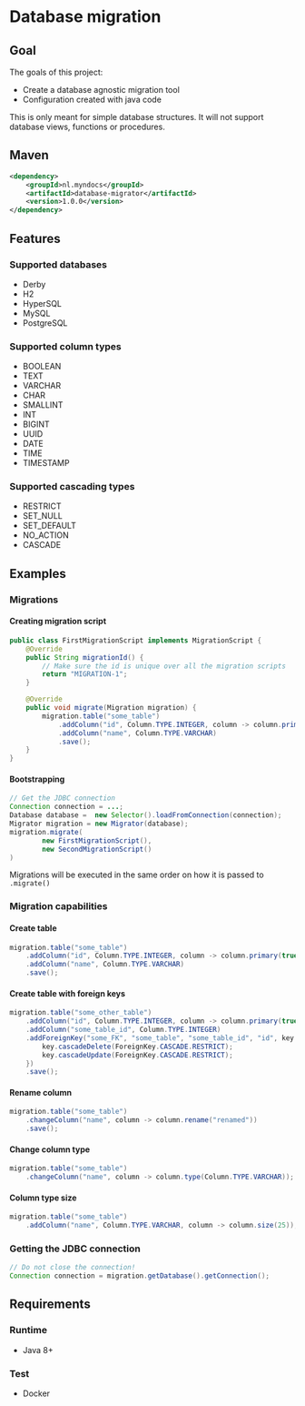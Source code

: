 # Database migration
## Goal
The goals of this project:

- Create a database agnostic migration tool
- Configuration created with java code 

This is only meant for simple database structures. It will not support database views, functions or procedures.

## Maven
```xml
<dependency>
    <groupId>nl.myndocs</groupId>
    <artifactId>database-migrator</artifactId>
    <version>1.0.0</version>
</dependency>
```
## Features
### Supported databases

- Derby
- H2
- HyperSQL
- MySQL
- PostgreSQL

### Supported column types

- BOOLEAN
- TEXT
- VARCHAR
- CHAR
- SMALLINT
- INT 
- BIGINT
- UUID
- DATE
- TIME
- TIMESTAMP

### Supported cascading types

- RESTRICT
- SET_NULL
- SET_DEFAULT
- NO_ACTION
- CASCADE
                
## Examples
### Migrations 
#### Creating migration script
```java
public class FirstMigrationScript implements MigrationScript {
    @Override
    public String migrationId() {
        // Make sure the id is unique over all the migration scripts
        return "MIGRATION-1";
    }

    @Override
    public void migrate(Migration migration) {
        migration.table("some_table")
            .addColumn("id", Column.TYPE.INTEGER, column -> column.primary(true).autoIncrement(true))
            .addColumn("name", Column.TYPE.VARCHAR)
            .save();
    }
}
```
#### Bootstrapping
```java
// Get the JDBC connection
Connection connection = ...;
Database database =  new Selector().loadFromConnection(connection);
Migrator migration = new Migrator(database);
migration.migrate(
        new FirstMigrationScript(),
        new SecondMigrationScript()
)
```

Migrations will be executed in the same order on how it is passed to `.migrate()`

### Migration capabilities
#### Create table
```java
migration.table("some_table")
    .addColumn("id", Column.TYPE.INTEGER, column -> column.primary(true).autoIncrement(true))
    .addColumn("name", Column.TYPE.VARCHAR)
    .save();
```

#### Create table with foreign keys
```java
migration.table("some_other_table")
    .addColumn("id", Column.TYPE.INTEGER, column -> column.primary(true).autoIncrement(true))
    .addColumn("some_table_id", Column.TYPE.INTEGER)
    .addForeignKey("some_FK", "some_table", "some_table_id", "id", key -> {
        key.cascadeDelete(ForeignKey.CASCADE.RESTRICT);
        key.cascadeUpdate(ForeignKey.CASCADE.RESTRICT);
    })
    .save();
```

#### Rename column
```java
migration.table("some_table")
    .changeColumn("name", column -> column.rename("renamed"))
    .save();
```

#### Change column type
```java
migration.table("some_table")
    .changeColumn("name", column -> column.type(Column.TYPE.VARCHAR));
```

#### Column type size
```java
migration.table("some_table")
    .addColumn("name", Column.TYPE.VARCHAR, column -> column.size(25));
```

### Getting the JDBC connection
```java
// Do not close the connection!
Connection connection = migration.getDatabase().getConnection();
```

## Requirements

### Runtime
- Java 8+

### Test
- Docker